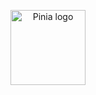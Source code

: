 <p align="center">
  <img width="120" src="https://pinia.vuejs.org/logo.svg" alt="Pinia logo">
</p>




